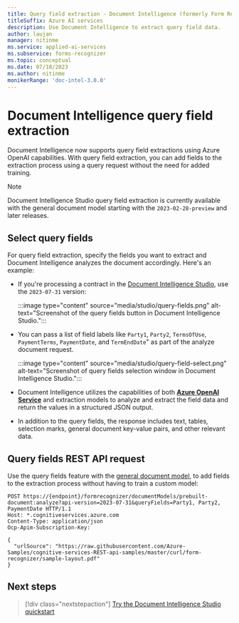 ```yaml
---
title: Query field extraction - Document Intelligence (formerly Form Recognizer)
titleSuffix: Azure AI services
description: Use Document Intelligence to extract query field data.
author: laujan
manager: nitinme
ms.service: applied-ai-services
ms.subservice: forms-recognizer
ms.topic: conceptual
ms.date: 07/18/2023
ms.author: nitinme
monikerRange: 'doc-intel-3.0.0'
---
```


<!-- markdownlint-disable MD033 -->

# Document Intelligence query field extraction

Document Intelligence now supports query field extractions using Azure OpenAI capabilities. With query field extraction, you can add fields to the extraction process using a query request without the need for added training.

> [!NOTE]
>
> Document Intelligence Studio query field extraction is currently available with the general document model starting with the `2023-02-28-preview`  and later releases.

## Select query fields

For query field extraction, specify the fields you want to extract and Document Intelligence analyzes the document accordingly. Here's an example:

* If you're processing a contract in the [Document Intelligence Studio](https://formrecognizer.appliedai.azure.com/studio/document), use the `2023-07-31` version:

    :::image type="content" source="media/studio/query-fields.png" alt-text="Screenshot of the query fields button in Document Intelligence Studio.":::

* You can pass a list of field labels like `Party1`, `Party2`, `TermsOfUse`, `PaymentTerms`, `PaymentDate`, and `TermEndDate`" as part of the analyze document request.

   :::image type="content" source="media/studio/query-field-select.png" alt-text="Screenshot of query fields selection window in Document Intelligence Studio.":::

* Document Intelligence utilizes the capabilities of both [**Azure OpenAI Service**](../../ai-services/openai/overview.md) and extraction models to analyze and extract the field data and return the values in a structured JSON output.

* In addition to the query fields, the response includes text, tables, selection marks, general document key-value pairs, and other relevant data.

## Query fields REST API request

Use the query fields feature with the [general document model](concept-general-document.md), to add fields to the extraction process without having to train a custom model:

```http
POST https://{endpoint}/formrecognizer/documentModels/prebuilt-document:analyze?api-version=2023-07-31&queryFields=Party1, Party2, PaymentDate HTTP/1.1
Host: *.cognitiveservices.azure.com
Content-Type: application/json
Ocp-Apim-Subscription-Key:

{
  "urlSource": "https://raw.githubusercontent.com/Azure-Samples/cognitive-services-REST-api-samples/master/curl/form-recognizer/sample-layout.pdf"
}
``````

## Next steps

> [!div class="nextstepaction"]
> [Try the Document Intelligence Studio quickstart](./quickstarts/try-document-intelligence-studio.md)
